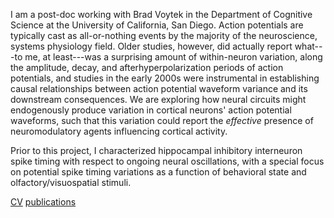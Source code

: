 
I am a post-doc working with Brad Voytek in the Department of Cognitive Science at the University of California, San Diego. Action potentials are typically cast as all-or-nothing events by the majority of the neuroscience, systems physiology field. Older studies, however, did actually report what---to me, at least---was a surprising amount of within-neuron variation, along the amplitude, decay, and afterhyperpolarization periods of action potentials, and studies in the early 2000s were instrumental in establishing causal relationships between action potential waveform variance and its downstream consequences. We are exploring how neural circuits might endogenously produce variation in cortical neurons' action potential waveforms, such that this variation could report the *effective* presence of neuromodulatory agents influencing cortical activity. 

Prior to this project, I characterized hippocampal inhibitory interneuron spike timing with respect to ongoing neural oscillations, with a special focus on potential spike timing variations as a function of behavioral state and olfactory/visuospatial stimuli.

[CV](Riviere_CV.pdf)
[publications](publications.md)
